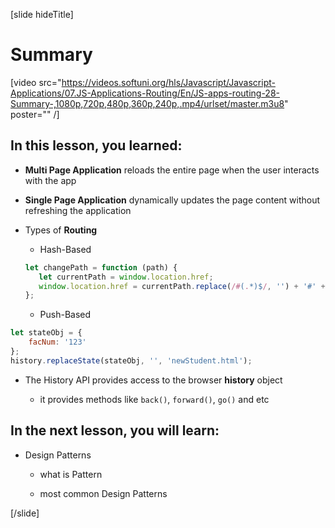 [slide hideTitle]

# Summary

[video src="https://videos.softuni.org/hls/Javascript/Javascript-Applications/07.JS-Applications-Routing/En/JS-apps-routing-28-Summary-,1080p,720p,480p,360p,240p,.mp4/urlset/master.m3u8" poster="" /]

## In this lesson, you learned:

- **Multi Page Application** reloads the entire page when the user interacts with the app

-  **Single Page Application** dynamically updates the page content without refreshing the application

-  Types of **Routing**

   * Hash-Based

   ```js
   let changePath = function (path) {
      let currentPath = window.location.href;
      window.location.href = currentPath.replace(/#(.*)$/, '') + '#' + path;
   };
   ```

   * Push-Based

```js
let stateObj = {
    facNum: '123'
};
history.replaceState(stateObj, '', 'newStudent.html');
```

   -  The History API provides access to the browser **history** object

      * it provides methods like `back()`, `forward()`, `go()` and etc

## In the next lesson, you will learn:

- Design Patterns

   * what is Pattern

   * most common Design Patterns

[/slide]
